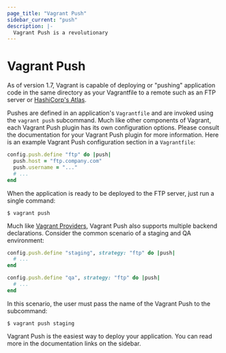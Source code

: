 ```yaml
---
page_title: "Vagrant Push"
sidebar_current: "push"
description: |-
  Vagrant Push is a revolutionary
---
```


# Vagrant Push

As of version 1.7, Vagrant is capable of deploying or "pushing" application code
in the same directory as your Vagrantfile to a remote such as an FTP server or
[HashiCorp's Atlas][Atlas].

Pushes are defined in an application's `Vagrantfile` and are invoked using the
`vagrant push` subcommand. Much like other components of Vagrant, each Vagrant
Push plugin has its own configuration options. Please consult the documentation
for your Vagrant Push plugin for more information. Here is an example Vagrant
Push configuration section in a `Vagrantfile`:

```ruby
config.push.define "ftp" do |push|
  push.host = "ftp.company.com"
  push.username = "..."
  # ...
end
```

When the application is ready to be deployed to the FTP server, just run a
single command:

```shell
$ vagrant push
```

Much like [Vagrant Providers][], Vagrant Push also supports multiple backend
declarations. Consider the common scenario of a staging and QA environment:

```ruby
config.push.define "staging", strategy: "ftp" do |push|
  # ...
end

config.push.define "qa", strategy: "ftp" do |push|
  # ...
end
```

In this scenario, the user must pass the name of the Vagrant Push to the
subcommand:

```shell
$ vagrant push staging
```

Vagrant Push is the easiest way to deploy your application. You can read more
in the documentation links on the sidebar.

[Atlas]: https://atlas.hashicorp.com/  "HashiCorp's Atlas Service"
[Vagrant Providers]: /v2/providers/index.html  "Vagrant Providers"
